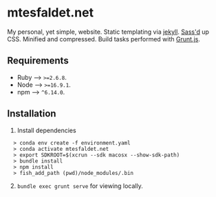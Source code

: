 # mtesfaldet.net
My personal, yet simple, website. Static templating via [jekyll](https://jekyllrb.com). [Sass'd](https://sass-lang.com) up CSS. Minified and compressed. Build tasks performed with [Grunt.js](https://gruntjs.com).

## Requirements

- Ruby --> `>=2.6.8`.
- Node --> `>=16.9.1`.
- npm --> `^6.14.0`.

## Installation

1. Install dependencies
```
  > conda env create -f environment.yaml
  > conda activate mtesfaldet.net
  > export SDKROOT=$(xcrun --sdk macosx --show-sdk-path)
  > bundle install
  > npm install
  > fish_add_path (pwd)/node_modules/.bin
```
2. `bundle exec grunt serve` for viewing locally.
